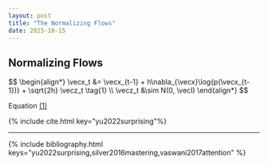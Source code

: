 ```yaml
---
layout: post
title: "The Normalizing Flows"
date: 2025-10-15
---
```


## Normalizing Flows

<div id="eq1">
$$
\begin{align*}
\vecx_t &= \vecx_{t-1} + h\nabla_{\vecx}\log{p(\vecx_{t-1})} + \sqrt{2h} \vecz_t  \tag{1} \\
\vecz_t &\sim N(0, \vecI)
\end{align*}
$$
</div>

Equation [(1)](#eq1)

{% include cite.html key="yu2022surprising"%}

---
{% include bibliography.html keys="yu2022surprising,silver2016mastering,vaswani2017attention" %}

